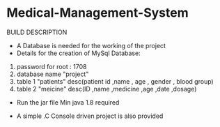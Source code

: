 # Medical-Management-System

BUILD DESCRIPTION


* A Database is needed for the working of the project 
* Details for the creation of MySql Database:
 1) password for root : 1708
 2) database name "project"
 3) table 1 "patients" desc(patient id ,name , age , gender , blood group)
 4) table 2 "meicine"  desc(ID ,name ,medicine ,age ,date ,dosage)

* Run the jar file Min java 1.8 required

* A simple .C Console driven project is also provided 
